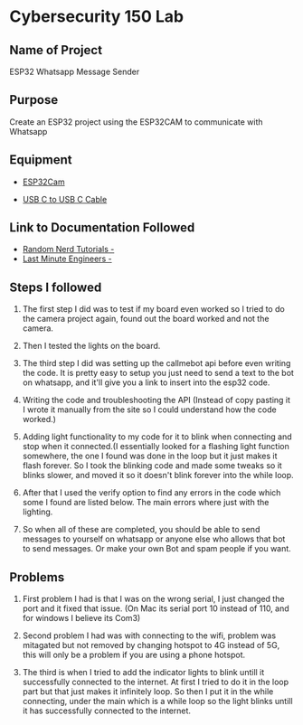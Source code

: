 # Cybersecurity 150 Lab

## Name of Project
ESP32 Whatsapp Message Sender

## Purpose
Create an ESP32 project using the ESP32CAM to communicate with Whatsapp

## Equipment
* [ESP32Cam](https://www.amazon.com/Aideepen-ESP32-CAM-Bluetooth-ESP32-CAM-MB-Arduino/dp/B08P2578LV/ref=sr_1_3?crid=4FY0ECFW0ZX7&keywords=ESP32+Cam&qid=1678902050&sprefix=esp32+cam%2Caps%2C240&sr=8-3)

* [USB C to USB C Cable](https://www.apple.com/shop/product/MQKJ3AM/A/60w-usb-c-charge-cable-1-m?afid=p238%7CsgHxyj4XD-dc_mtid_1870765e38482_pcrid_652838197326_pgrid_147153194586_pntwk_g_pchan_local_pexid__&cid=aos-us-kwgo-pla-btb_lia--slid---product-MQKJ3AM/A)

## Link to Documentation Followed
- [Random Nerd Tutorials - ](https://randomnerdtutorials.com/esp32-send-messages-whatsapp/)
- [Last Minute Engineers - ](https://lastminuteengineers.com/esp32-arduino-ide-tutorial/)

## Steps I followed
1. The first step I did was to test if my board even worked so I tried to do the camera project again, found out the board worked and not the camera.

2. Then I tested the lights on the board.
   
3. The third step I did was setting up the callmebot api before even writing the code. It is pretty easy to setup you just need to send a text to the bot on whatsapp, and it'll give you a link to insert into the esp32 code.

4. Writing the code and troubleshooting the API (Instead of copy pasting it I wrote it manually from the site so I could understand how the code worked.)

5. Adding light functionality to my code for it to blink when connecting and stop when it connected.(I essentially looked for a flashing light function somewhere, the one I found was done in the loop but it just makes it flash forever.
   So I took the blinking code and made some tweaks so it blinks slower, and moved it so it doesn't blink forever into the while loop.

6. After that I used the verify option to find any errors in the code which some I found are listed below. The main errors where just with the lighting.

7. So when all of these are completed, you should be able to send messages to yourself on whatsapp or anyone else who allows that bot to send messages. Or make your own Bot and spam people if you want.

## Problems
1. First problem I had is that I was on the wrong serial, I just changed the port and it fixed that issue. (On Mac its serial port 10 instead of 110, and for windows I believe its Com3)

2. Second problem I had was with connecting to the wifi, problem was mitagated but not removed by changing hotspot to 4G instead of 5G, this will only be a problem if you are using a phone hotspot.

3. The third is when I tried to add the indicator lights to blink untill it successfully connected to the internet. At first I tried to do it in the loop part but that just makes it infinitely loop.
   So then I put it in the while connecting, under the main which is a while loop so the light blinks untill it has successfully connected to the internet.

